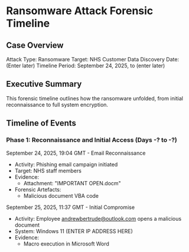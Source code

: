 # Ransomware Attack Forensic Timeline

## Case Overview

Attack Type: Ransomware
Target: NHS Customer Data
Discovery Date: (Enter later)
Timeline Period: September 24, 2025, to (enter later)

## Executive Summary

This forensic timeline outlines how the ransomware unfolded, from initial reconnaissance to full system encryption. 

## Timeline of Events

### Phase 1: Reconnaissance and Initial Access (Days -? to -?)

September 24, 2025, 19:04 GMT - Email Reconnaissance
- Activity: Phishing email campaign initiated
- Target: NHS staff members
- Evidence:
   - Attachment: "IMPORTANT OPEN.docm"
- Forensic Artefacts:
   - Malicious document VBA code
 
September 25, 2025, 11:37 GMT - Initial Compromise
- Activity: Employee andrewbertrude@outlook.com opens a malicious document
- System: Windows 11 (ENTER IP ADDRESS HERE)
- Evidence:
   - Macro execution in Microsoft Word
